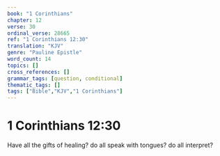 ```yaml
---
book: "1 Corinthians"
chapter: 12
verse: 30
ordinal_verse: 28665
ref: "1 Corinthians 12:30"
translation: "KJV"
genre: "Pauline Epistle"
word_count: 14
topics: []
cross_references: []
grammar_tags: [question, conditional]
thematic_tags: []
tags: ["Bible","KJV","1 Corinthians"]
---
```


# 1 Corinthians 12:30

Have all the gifts of healing? do all speak with tongues? do all interpret?

